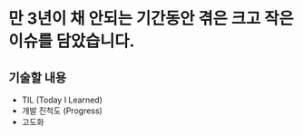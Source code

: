 # 만 3년이 채 안되는 기간동안 겪은 크고 작은 이슈를 담았습니다.

## 기술할 내용
- TIL (Today I Learned)
- 개발 진척도 (Progress)
- 고도화
